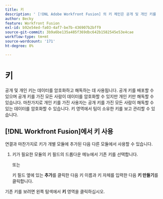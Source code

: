 ```yaml
---
title: 키
description: ' [!DNL Adobe Workfront Fusion] 의 키 체인은 공개 및 개인 키를 관리하는 데 도움이 됩니다. 키는 예를 들어 PGP 메시지를 암호화하거나 해독하기 위해 암호화기 앱에 의해 사용된다.'
author: Becky
feature: Workfront Fusion
exl-id: b92e54ed-fa03-4af7-be7b-436907b2bff9
source-git-commit: 3b9a6be135a485f369dbc642b1582545e53e4cae
workflow-type: tm+mt
source-wordcount: '171'
ht-degree: 0%

---
```


# 키

공개 및 개인 키는 데이터를 암호화하고 해독하는 데 사용됩니다. 공개 키를 배포할 수 있으며 공개 키를 가진 모든 사람이 데이터를 암호화할 수 있지만 개인 키만 해독할 수 있습니다. 마찬가지로 개인 키를 가진 사용자는 공개 키를 가진 모든 사람이 해독할 수 있는 데이터를 암호화할 수 있습니다. 키 영역에서 팀이 소유한 키를 보고 관리할 수 있습니다.

## [!DNL Workfront Fusion]에서 키 사용

연결과 마찬가지로 키가 개별 모듈에 추가된 다음 다른 모듈에서 사용할 수 있습니다.

1. 키가 필요한 모듈의 키 필드의 드롭다운 메뉴에서 기존 키를 선택합니다.

   또는

   키 필드 옆에 있는 **추가**&#x200B;를 클릭한 다음 키 이름과 키 자체를 입력한 다음 **키 만들기**&#x200B;를 클릭합니다.

기존 키를 보려면 왼쪽 탐색에서 **키** 영역을 클릭하십시오.
